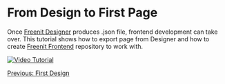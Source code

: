 # From Design to First Page

Once [Freenit Designer](https://designer.meka.rs/) produces .json file, frontend development can take over. This tutorial shows how to export page from Designer and how to create [Freenit Frontend](https://github.com/freenit-framework/frontend-startkit) repository to work with.

[![Video Tutorial](https://raw.githubusercontent.com/freenit-framework/frontend-tutorial/step/03/screenshot.png)](https://www.youtube.com/watch?v=TM-qwwkRfgw&list=PLpeJ1COhO5ak9X3UE85mlFZrrIxiPynKy&index=3)

[Previous: First Design](https://github.com/freenit-framework/frontend-tutorial/tree/step/02)

